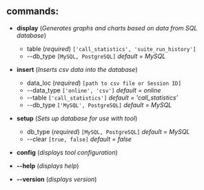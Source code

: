 ## **commands:**
  
  * **display** (_Generates graphs and charts based on data from SQL database_)
    * table (_required_) `['call_statistics', 'suite_run_history']`
    * --db_type `[MySQL, PostgreSQL]` _default = MySQL_
  
  
  * **insert** (_Inserts csv data into the database_)
    * data_loc (_required_) `[path to csv file or Session ID]`
    * --data_type `['online', 'csv']` _default = online_
    * --table `['call_statistics']` _default = 'call_statistics'_
    * --db_type `['MySQL', PostgreSQL]` _default = MySQL_
  
  
  * **setup** (_Sets up database for use with tool_)
    * db_type (_required_) `[MySQL, PostgreSQL]` _default = MySQL_
    * --clear `[true, false]` _default = false_
  
  
  * **config** (_displays tool configuration_)
  
  * **--help** (_displays help_)
  
  * **--version** (_displays version_)